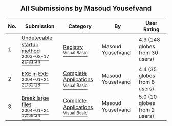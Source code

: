 ﻿<div align="center">

## All Submissions by Masoud Yousefvand

</div>

No.  | Submission | Category | By   | User Rating
---- | ---------- | -------- | ---- | -----------
1 | [Undetecable startup method<br /><sup>2003-02-17 21:31:34</sup>](https://github.com/Planet-Source-Code/masoud-yousefvand-undetecable-startup-method__1-50986) | [Registry<br /><sup>Visual Basic</sup>](../ByCategory/registry__1-36.md) | Masoud Yousefvand | 4.9 (148 globes from 30 users)
2 | [EXE in EXE<br /><sup>2004-01-21 21:32:18</sup>](https://github.com/Planet-Source-Code/masoud-yousefvand-exe-in-exe__1-51159) | [Complete Applications<br /><sup>Visual Basic</sup>](../ByCategory/complete-applications__1-27.md) | Masoud Yousefvand | 4.4 (35 globes from 8 users)
3 | [Break large files<br /><sup>2004-01-21 12:58:34</sup>](https://github.com/Planet-Source-Code/masoud-yousefvand-break-large-files__1-51146) | [Complete Applications<br /><sup>Visual Basic</sup>](../ByCategory/complete-applications__1-27.md) | Masoud Yousefvand | 5.0 (10 globes from 2 users)
